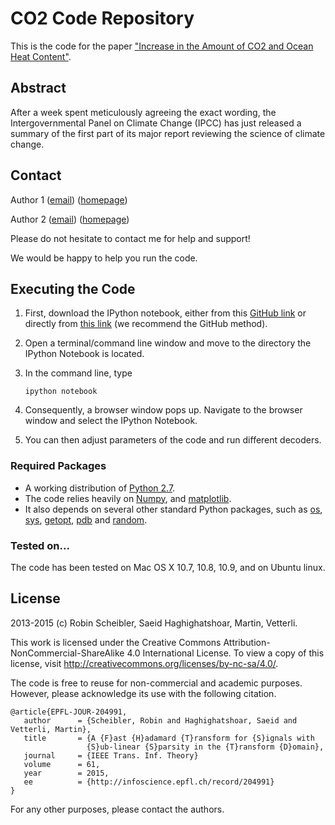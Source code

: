 CO2 Code Repository
===================

This is the code for the paper ["Increase in the Amount of CO2 and Ocean Heat Content"](paper_link).


Abstract
--------

After a week spent meticulously agreeing the exact wording, the Intergovernmental Panel on Climate Change (IPCC)
has just released a summary of the first part of its major report reviewing the science of climate change.

Contact
-------

Author 1
([email](mailto:first[dot]last[at]epfl[dot]ch))
([homepage](http://google.com))

Author 2
([email](mailto:first2[dot]last2[at]epfl[dot]ch))
([homepage](http://google.com))

Please do not hesitate to contact me for help and support!

We would be happy to help you run the code.

Executing the Code
---------

1. First, download the IPython notebook, either from this [GitHub link](https://github.com/saloot/IPythonClass/blob/master/Sample%20Paper/Paper%20Code/CO2Example.ipynb)
or directly from [this link](http://some_links) (we recommend the GitHub method).
2. Open a terminal/command line window and move to the directory the IPython Notebook is located. 
3. In the command line, type

    ```ipython notebook```
4. Consequently, a browser window pops up. Navigate to the browser window and select the IPython Notebook. 
5. You can then adjust parameters of the code and run different decoders.


### Required Packages
* A working distribution of [Python 2.7](https://www.python.org/downloads/).
* The code relies heavily on [Numpy](http://www.numpy.org/), and [matplotlib](http://matplotlib.org).
* It also depends on several other standard Python packages, such as [os](https://docs.python.org/3/library/os.html), [sys](https://docs.python.org/3/library/sys.html), [getopt](https://docs.python.org/3/library/getopt.html), [pdb](https://docs.python.org/3/library/pdb.html) and [random](https://docs.python.org/3/library/random.html).

### Tested on...
The code has been tested on Mac OS X 10.7, 10.8, 10.9, and on Ubuntu linux.



License
-------

2013-2015 (c) Robin Scheibler, Saeid Haghighatshoar, Martin, Vetterli.

This work is licensed under the Creative Commons
Attribution-NonCommercial-ShareAlike 4.0 International License. To view a copy
of this license, visit http://creativecommons.org/licenses/by-nc-sa/4.0/.

The code is free to reuse for non-commercial and academic purposes. However,
please acknowledge its use with the following citation.

    @article{EPFL-JOUR-204991,
       author      = {Scheibler, Robin and Haghighatshoar, Saeid and Vetterli, Martin},
       title       = {A {F}ast {H}adamard {T}ransform for {S}ignals with
                     {S}ub-linear {S}parsity in the {T}ransform {D}omain},
       journal     = {IEEE Trans. Inf. Theory}
       volume      = 61,
       year        = 2015,
       ee          = {http://infoscience.epfl.ch/record/204991}
    }

For any other purposes, please contact the authors.
